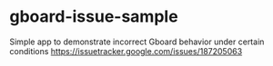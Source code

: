 # gboard-issue-sample
Simple app to demonstrate incorrect Gboard behavior under certain conditions https://issuetracker.google.com/issues/187205063
